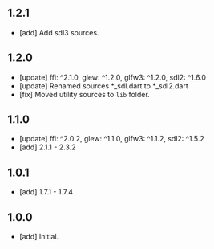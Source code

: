 ## 1.2.1
- [add] Add sdl3 sources.

## 1.2.0
- [update] ffi: ^2.1.0, glew: ^1.2.0, glfw3: ^1.2.0, sdl2: ^1.6.0
- [update] Renamed sources *_sdl.dart to *_sdl2.dart
- [fix] Moved utility sources to `lib` folder.

## 1.1.0
- [update] ffi: ^2.0.2, glew: ^1.1.0, glfw3: ^1.1.2, sdl2: ^1.5.2
- [add] 2.1.1 - 2.3.2

## 1.0.1
- [add] 1.7.1 - 1.7.4

## 1.0.0
- [add] Initial.
